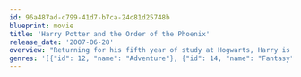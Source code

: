 ```yaml
---
id: 96a487ad-c799-41d7-b7ca-24c81d25748b
blueprint: movie
title: 'Harry Potter and the Order of the Phoenix'
release_date: '2007-06-28'
overview: "Returning for his fifth year of study at Hogwarts, Harry is stunned to find that his warnings about the return of Lord Voldemort have been ignored. Left with no choice, Harry takes matters into his own hands, training a small group of students – dubbed 'Dumbledore's Army' – to defend themselves against the dark arts."
genres: '[{"id": 12, "name": "Adventure"}, {"id": 14, "name": "Fantasy"}, {"id": 10751, "name": "Family"}, {"id": 9648, "name": "Mystery"}]'
---
```

